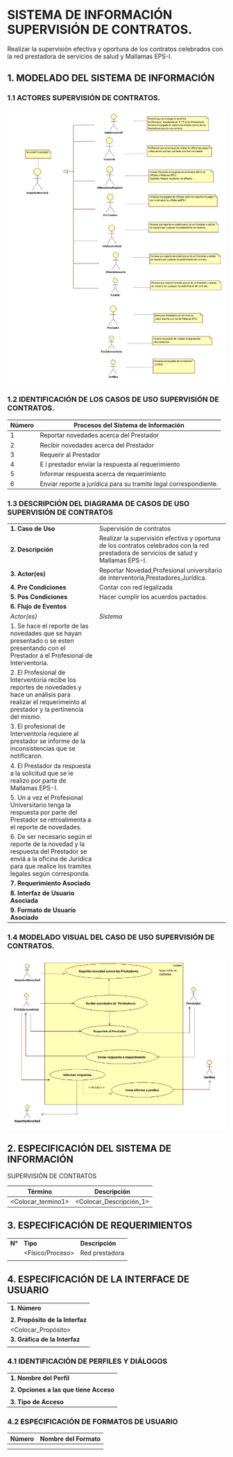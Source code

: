 # SISTEMA DE INFORMACIÓN  SUPERVISIÓN DE CONTRATOS.
Realizar la supervisión efectiva y oportuna de los contratos celebrados con la red prestadora de servicios de salud y Mallamas EPS-I.

## 1. MODELADO DEL SISTEMA DE INFORMACIÓN

### 1.1 ACTORES SUPERVISIÓN DE CONTRATOS.

![Con titulo](img/Actoressupervision.jpg "Actores")

### 1.2 IDENTIFICACIÓN DE LOS CASOS DE USO SUPERVISIÓN DE CONTRATOS.


| Número | Procesos del Sistema de Información |
| ------ | ----------------------------------- |
| 1      | Reportar novedades acerca del Prestador  |
| 2      | Recibir novedades acerca del Prestador   |
| 3 | Requerir al Prestador |
| 4 | E l prestador enviar la respuesta al requerimiento |
| 5 | Informar respuesta acerca de requerimiento |
| 6 | Enviar reporte a jurídica para su tramite legal correspondiente. |

### 1.3 DESCRIPCIÓN DEL DIAGRAMA DE CASOS DE USO SUPERVISIÓN DE CONTRATOS

| | |
| - | - |
| **1. Caso de Uso** | Supervisión de contratos |
| **2. Descripción** | Realizar la supervisión efectiva y oportuna de los contratos celebrados con la red prestadora de servicios de salud y Mallamas EPS-I. |
| **3. Actor(es)**   | Reportar Novedad,Profesional universitario de interventoria,Prestadores,Jurídica. |
| **4. Pre Condiciones** | Contar con red legalizada |
| **5. Pos Condiciones** | Hacer cumplir los acuerdos pactados.|
| **6. Flujo de Eventos** ||
| *Actor(es)* | *Sistema* |
| 1. Se hace el reporte de las novedades que se hayan presentado o se esten presentando con el Prestador a el Profesional de Interventoria.| |
| 2. El Profesional de Interventoria recibe los reportes de novedades y hace un análisis para realizar el requerimeinto  al prestador y la pertinencia del mismo. | |
| 3. El profesional de Interventoria requiere al prestador se informe de la inconsistencias que se notificaron. |  |
| 4. El Prestador da respuesta a la solicitud que se le realizo por parte de Mallamas EPS-I.|  |
| 5. Un a vez el Profesional Universitario tenga la respuesta por parte del Prestador se retroalimenta a el reporte de novedades.||
| 6. De ser necesario según el reporte de la novedad y la respuesta del Prestador se enviá a la oficina de Jurídica para que realice los tramites legales según corresponda.||
| **7. Requerimiento Asociado** | |
| **8. Interfaz de Usuario Asociada** | |
| **9. Formato de Usuario Asociado** | ||

### 1.4 MODELADO VISUAL DEL CASO DE USO SUPERVISIÓN DE CONTRATOS.

![Con titulo](img/Diagramasupervision.jpg "Caso de uso")

## 2. ESPECIFICACIÓN DEL SISTEMA DE INFORMACIÓN 
SUPERVISIÓN DE CONTRATOS

| Término | Descripción |
| ------- | ----------- |
| <Colocar_termino1> | <Colocar_Descripción_1>  |
               

## 3. ESPECIFICACIÓN DE REQUERIMIENTOS

| | | |
| - | - | - |
| **N°** | **Tipo** | **Descripción** |
|  | <Físico/Proceso> | Red prestadora |
| |

## 4. ESPECIFICACIÓN DE LA INTERFACE DE USUARIO

| |
| - |
| **1. Número** |
| |
| **2. Propósito de la Interfaz** |
| <Colocar_Propósito> |
| **3. Gráfica de la Interfaz**|
| |

### 4.1 IDENTIFICACIÓN DE PERFILES Y DIÁLOGOS

| |
| - |
| **1. Nombre del Perfil** |
| |
| **2. Opciones a las que tiene Acceso**|
| |
| **3. Tipo de Acceso** | |

### 4.2 ESPECIFICACIÓN DE FORMATOS DE USUARIO

| Número | Nombre del Formato |
| ------ | ----------------------------------- |
|  |              |
|  |              |
